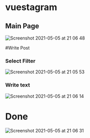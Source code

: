 # vuestagram

## Main Page
![Screenshot 2021-05-05 at 21 06 48](https://user-images.githubusercontent.com/75091509/117138616-3b113980-ade6-11eb-88a6-e3fa335f1338.jpg)

#Write Post

### Select Filter
![Screenshot 2021-05-05 at 21 05 53](https://user-images.githubusercontent.com/75091509/117138606-38164900-ade6-11eb-9723-7a3d6929ab7a.jpg)

### Write text

![Screenshot 2021-05-05 at 21 06 14](https://user-images.githubusercontent.com/75091509/117138610-39477600-ade6-11eb-862b-f3595132a32d.jpg)

# Done
![Screenshot 2021-05-05 at 21 06 31](https://user-images.githubusercontent.com/75091509/117138613-39e00c80-ade6-11eb-911a-4a14a55138a4.jpg)
